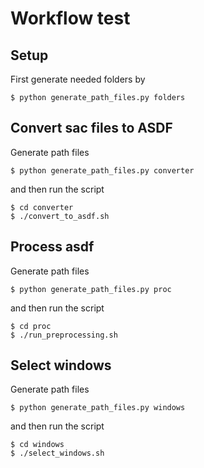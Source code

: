 # Workflow test

## Setup

First generate needed folders by

	$ python generate_path_files.py folders


## Convert sac files to ASDF

Generate path files

	$ python generate_path_files.py converter


and then run the script

	$ cd converter
	$ ./convert_to_asdf.sh

## Process asdf

Generate path files

	$ python generate_path_files.py proc


and then run the script

	$ cd proc
	$ ./run_preprocessing.sh


## Select windows


Generate path files

	$ python generate_path_files.py windows

and then run the script

	$ cd windows
	$ ./select_windows.sh

